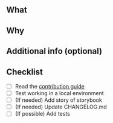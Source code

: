 <!-- ℹ お読みください / README
PRありがとうございます！ PRを作成する前に、コントリビューションガイドをご確認ください:
Thank you for your PR! Before creating a PR, please check the contribution guide:
https://github.com/kokonect-link/cherrypick/blob/develop/CONTRIBUTING.md
-->

## What
<!-- このPRで何をしたのか？ どう変わるのか？ -->
<!-- What did you do with this PR? How will it change things? -->

## Why
<!-- なぜそうするのか？ どういう意図なのか？ 何が困っているのか？ -->
<!-- Why do you do it? What are your intentions? What is the problem? -->

## Additional info (optional)
<!-- テスト観点など -->
<!-- Test perspective, etc -->

## Checklist
- [ ] Read the [contribution guide](https://github.com/kokonect-link/cherrypick/blob/develop/CONTRIBUTING.md)
- [ ] Test working in a local environment
- [ ] (If needed) Add story of storybook
- [ ] (If needed) Update CHANGELOG.md
- [ ] (If possible) Add tests
